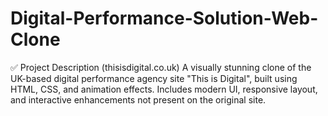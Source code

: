 # Digital-Performance-Solution-Web-Clone
✅ Project Description (thisisdigital.co.uk) A visually stunning clone of the UK-based digital performance agency site "This is Digital", built using HTML, CSS, and animation effects. Includes modern UI, responsive layout, and interactive enhancements not present on the original site.
